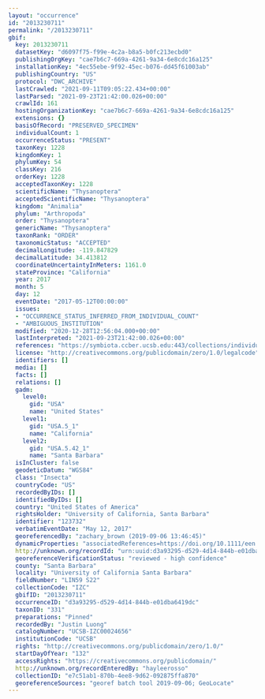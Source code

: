 ```yaml
---
layout: "occurrence"
id: "2013230711"
permalink: "/2013230711"
gbif:
  key: 2013230711
  datasetKey: "d6097f75-f99e-4c2a-b8a5-b0fc213ecbd0"
  publishingOrgKey: "cae7b6c7-669a-4261-9a34-6e8cdc16a125"
  installationKey: "4ec55ebe-9f92-45ec-b076-dd45f61003ab"
  publishingCountry: "US"
  protocol: "DWC_ARCHIVE"
  lastCrawled: "2021-09-11T09:05:22.434+00:00"
  lastParsed: "2021-09-23T21:42:00.026+00:00"
  crawlId: 161
  hostingOrganizationKey: "cae7b6c7-669a-4261-9a34-6e8cdc16a125"
  extensions: {}
  basisOfRecord: "PRESERVED_SPECIMEN"
  individualCount: 1
  occurrenceStatus: "PRESENT"
  taxonKey: 1228
  kingdomKey: 1
  phylumKey: 54
  classKey: 216
  orderKey: 1228
  acceptedTaxonKey: 1228
  scientificName: "Thysanoptera"
  acceptedScientificName: "Thysanoptera"
  kingdom: "Animalia"
  phylum: "Arthropoda"
  order: "Thysanoptera"
  genericName: "Thysanoptera"
  taxonRank: "ORDER"
  taxonomicStatus: "ACCEPTED"
  decimalLongitude: -119.847829
  decimalLatitude: 34.413812
  coordinateUncertaintyInMeters: 1161.0
  stateProvince: "California"
  year: 2017
  month: 5
  day: 12
  eventDate: "2017-05-12T00:00:00"
  issues:
  - "OCCURRENCE_STATUS_INFERRED_FROM_INDIVIDUAL_COUNT"
  - "AMBIGUOUS_INSTITUTION"
  modified: "2020-12-28T12:56:04.000+00:00"
  lastInterpreted: "2021-09-23T21:42:00.026+00:00"
  references: "https://symbiota.ccber.ucsb.edu:443/collections/individual/index.php?occid=123732"
  license: "http://creativecommons.org/publicdomain/zero/1.0/legalcode"
  identifiers: []
  media: []
  facts: []
  relations: []
  gadm:
    level0:
      gid: "USA"
      name: "United States"
    level1:
      gid: "USA.5_1"
      name: "California"
    level2:
      gid: "USA.5.42_1"
      name: "Santa Barbara"
  isInCluster: false
  geodeticDatum: "WGS84"
  class: "Insecta"
  countryCode: "US"
  recordedByIDs: []
  identifiedByIDs: []
  country: "United States of America"
  rightsHolder: "University of California, Santa Barbara"
  identifier: "123732"
  verbatimEventDate: "May 12, 2017"
  georeferencedBy: "zachary_brown (2019-09-06 13:46:45)"
  dynamicProperties: "associatedReferences=https://doi.org/10.1111/een.12721; associatedReferences=https://escholarship.org/uc/item/64c550mk"
  http://unknown.org/recordId: "urn:uuid:d3a93295-d529-4d14-844b-e01dba6419dc"
  georeferenceVerificationStatus: "reviewed - high confidence"
  county: "Santa Barbara"
  locality: "University of California Santa Barbara"
  fieldNumber: "LIN59 S22"
  collectionCode: "IZC"
  gbifID: "2013230711"
  occurrenceID: "d3a93295-d529-4d14-844b-e01dba6419dc"
  taxonID: "331"
  preparations: "Pinned"
  recordedBy: "Justin Luong"
  catalogNumber: "UCSB-IZC00024656"
  institutionCode: "UCSB"
  rights: "http://creativecommons.org/publicdomain/zero/1.0/"
  startDayOfYear: "132"
  accessRights: "https://creativecommons.org/publicdomain/"
  http://unknown.org/recordEnteredBy: "hayleerosso"
  collectionID: "e7c51ab1-870b-4ee8-9d62-092875ffa870"
  georeferenceSources: "georef batch tool 2019-09-06; GeoLocate"
---
```

